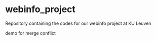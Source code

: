 # webinfo_project
Repository containing the codes for our webinfo project at KU Leuven

demo for merge conflict
